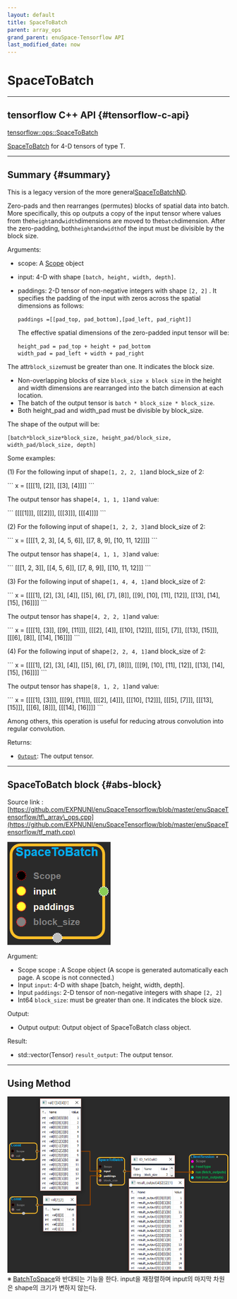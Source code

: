 ```yaml
--- 
layout: default 
title: SpaceToBatch 
parent: array_ops 
grand_parent: enuSpace-Tensorflow API 
last_modified_date: now 
--- 
```


# SpaceToBatch

---

## tensorflow C++ API {#tensorflow-c-api}

[tensorflow::ops::SpaceToBatch](https://www.tensorflow.org/api_docs/cc/class/tensorflow/ops/space-to-batch.html)

[SpaceToBatch](https://www.tensorflow.org/versions/r1.4/api_docs/cc/class/tensorflow/ops/space-to-batch.html#classtensorflow_1_1ops_1_1_space_to_batch) for 4-D tensors of type T.

---

## Summary {#summary}

This is a legacy version of the more general[SpaceToBatchND](https://www.tensorflow.org/versions/r1.4/api_docs/cc/class/tensorflow/ops/space-to-batch-n-d.html#classtensorflow_1_1ops_1_1_space_to_batch_n_d).

Zero-pads and then rearranges \(permutes\) blocks of spatial data into batch. More specifically, this op outputs a copy of the input tensor where values from the`height`and`width`dimensions are moved to the`batch`dimension. After the zero-padding, both`height`and`width`of the input must be divisible by the block size.

Arguments:

* scope: A [Scope](https://www.tensorflow.org/versions/r1.4/api_docs/cc/class/tensorflow/scope.html#classtensorflow_1_1_scope) object 
* input: 4-D with shape `[batch, height, width, depth]`.
* paddings: 2-D tensor of non-negative integers with shape `[2, 2]` . It specifies the padding of the input with zeros across the spatial dimensions as follows:

  ```
  paddings =[[pad_top, pad_bottom],[pad_left, pad_right]]
  ```

  The effective spatial dimensions of the zero-padded input tensor will be:

  ```
  height_pad = pad_top + height + pad_bottom
  width_pad = pad_left + width + pad_right
  ```

The attr`block_size`must be greater than one. It indicates the block size.

* Non-overlapping blocks of size `block_size x block size` in the height and width dimensions are rearranged into the batch dimension at each location.
* The batch of the output tensor is `batch * block_size * block_size`.
* Both height\_pad and width\_pad must be divisible by block\_size.

The shape of the output will be:

```
[batch*block_size*block_size, height_pad/block_size, width_pad/block_size, depth]
```

Some examples:

\(1\) For the following input of shape`[1, 2, 2, 1]`and block\_size of 2:

\`\`\` x = \[\[\[\[1\], \[2\]\], \[\[3\], \[4\]\]\]\] \`\`\`

The output tensor has shape`[4, 1, 1, 1]`and value:

\`\`\` \[\[\[\[1\]\]\], \[\[\[2\]\]\], \[\[\[3\]\]\], \[\[\[4\]\]\]\] \`\`\`

\(2\) For the following input of shape`[1, 2, 2, 3]`and block\_size of 2:

\`\`\` x = \[\[\[\[1, 2, 3\], \[4, 5, 6\]\], \[\[7, 8, 9\], \[10, 11, 12\]\]\]\] \`\`\`

The output tensor has shape`[4, 1, 1, 3]`and value:

\`\`\` \[\[\[1, 2, 3\]\], \[\[4, 5, 6\]\], \[\[7, 8, 9\]\], \[\[10, 11, 12\]\]\] \`\`\`

\(3\) For the following input of shape`[1, 4, 4, 1]`and block\_size of 2:

\`\`\` x = \[\[\[\[1\], \[2\], \[3\], \[4\]\], \[\[5\], \[6\], \[7\], \[8\]\], \[\[9\], \[10\], \[11\], \[12\]\], \[\[13\], \[14\], \[15\], \[16\]\]\]\] \`\`\`

The output tensor has shape`[4, 2, 2, 1]`and value:

\`\`\` x = \[\[\[\[1\], \[3\]\], \[\[9\], \[11\]\]\], \[\[\[2\], \[4\]\], \[\[10\], \[12\]\]\], \[\[\[5\], \[7\]\], \[\[13\], \[15\]\]\], \[\[\[6\], \[8\]\], \[\[14\], \[16\]\]\]\] \`\`\`

\(4\) For the following input of shape`[2, 2, 4, 1]`and block\_size of 2:

\`\`\` x = \[\[\[\[1\], \[2\], \[3\], \[4\]\], \[\[5\], \[6\], \[7\], \[8\]\]\], \[\[\[9\], \[10\], \[11\], \[12\]\], \[\[13\], \[14\], \[15\], \[16\]\]\]\] \`\`\`

The output tensor has shape`[8, 1, 2, 1]`and value:

\`\`\` x = \[\[\[\[1\], \[3\]\]\], \[\[\[9\], \[11\]\]\], \[\[\[2\], \[4\]\]\], \[\[\[10\], \[12\]\]\], \[\[\[5\], \[7\]\]\], \[\[\[13\], \[15\]\]\], \[\[\[6\], \[8\]\]\], \[\[\[14\], \[16\]\]\]\] \`\`\`

Among others, this operation is useful for reducing atrous convolution into regular convolution.

Returns:

* [`Output`](https://www.tensorflow.org/versions/r1.4/api_docs/cc/class/tensorflow/output.html#classtensorflow_1_1_output): The output tensor.

---

## SpaceToBatch block {#abs-block}

Source link :[https://github.com/EXPNUNI/enuSpaceTensorflow/blob/master/enuSpaceTensorflow/tf\_array\_ops.cpp](https://github.com/EXPNUNI/enuSpaceTensorflow/blob/master/enuSpaceTensorflow/tf_math.cpp)

![](./assets/array_ops/spacetobatch1.png)

Argument:

* Scope scope : A Scope object \(A scope is generated automatically each page. A scope is not connected.\)
* Input `input`: 4-D with shape \[batch, height, width, depth\].
* Input `paddings`: 2-D tensor of non-negative integers with shape `[2, 2]` 
* Int64 `block_size`: must be greater than one. It indicates the block size.

Output:

* Output output: Output object of SpaceToBatch class object.

Result:

* std::vector\(Tensor\) `result_output`: The output tensor.

---

## Using Method

![](./assets/array_ops/spacetobatch2.png)  
※ [BatchToSpace](https://www.tensorflow.org/api_docs/cc/class/tensorflow/ops/batch-to-space.html#classtensorflow_1_1ops_1_1_batch_to_space)와 반대되는 기능을 한다. input을 재정렬하며 input의 마지막 차원은 shape의 크기가 변하지 않는다.

